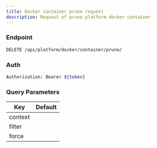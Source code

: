 ```yaml
---
title: Docker container prune request
description: Request of prune platform docker container
---
```


### Endpoint

```bash
DELETE /api/platform/docker/container/prune/
```

### Auth

```bash
Authorization: Bearer ${token}
```

### Query Parameters

| Key | Default |
|-----|---------|
| context |  |
| filter |  |
| force |  |

